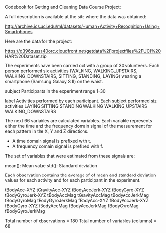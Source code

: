 Codebook for Getting and Cleaning Data Course Project: 

A full description is available at the site where the data was obtained: 

http://archive.ics.uci.edu/ml/datasets/Human+Activity+Recognition+Using+Smartphones 

Here are the data for the project: 

https://d396qusza40orc.cloudfront.net/getdata%2Fprojectfiles%2FUCI%20HAR%20Dataset.zip


The experiments have been carried out with a group of 30 volunteers. Each person performed six activities (WALKING, WALKING_UPSTAIRS, WALKING_DOWNSTAIRS, SITTING, STANDING, LAYING) wearing a smartphone (Samsung Galaxy S II) on the waist. 

subject
      Participants in the experiment
      range 1-30 
      
label
      Activities performed by each participant. Each subject performed siz activities
      LAYING
      SITTING
      STANDING
      WALKING
      WALKING_UPSTAIRS
      WALKING_DOWNSTAIRS
      

The next 66 variables are calculated variables. Each variable represents either the time and the frequency domain signal of the measurement for each pattern in the X, Y and Z directions. 
* A time domain signal is prefixed with t. 
* A frequency domain signal is prefixed with f. 

The set of variables that were estimated from these signals are: 

mean(): Mean value
std(): Standard deviation

Each observation contains the average of of mean and standard deviation values for each activity and for each participant in the experiment. 

tBodyAcc-XYZ
tGravityAcc-XYZ
tBodyAccJerk-XYZ
tBodyGyro-XYZ
tBodyGyroJerk-XYZ
tBodyAccMag
tGravityAccMag
tBodyAccJerkMag
tBodyGyroMag
tBodyGyroJerkMag
fBodyAcc-XYZ
fBodyAccJerk-XYZ
fBodyGyro-XYZ
fBodyAccMag
fBodyAccJerkMag
fBodyGyroMag
fBodyGyroJerkMag

Total number of observations = 180
Total number of variables (columns) = 68
